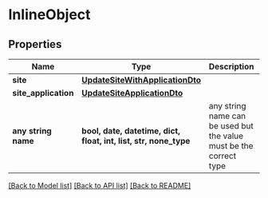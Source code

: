 # InlineObject


## Properties
Name | Type | Description | Notes
------------ | ------------- | ------------- | -------------
**site** | [**UpdateSiteWithApplicationDto**](UpdateSiteWithApplicationDto.md) |  | [optional] 
**site_application** | [**UpdateSiteApplicationDto**](UpdateSiteApplicationDto.md) |  | [optional] 
**any string name** | **bool, date, datetime, dict, float, int, list, str, none_type** | any string name can be used but the value must be the correct type | [optional]

[[Back to Model list]](../README.md#documentation-for-models) [[Back to API list]](../README.md#documentation-for-api-endpoints) [[Back to README]](../README.md)


